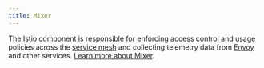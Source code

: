 ```yaml
---
title: Mixer
---
```


The Istio component is responsible for enforcing access control and usage policies across the [service mesh](#service-mesh) and collecting telemetry data
from [Envoy](#envoy) and other services.
[Learn more about Mixer](/pt-br/docs/reference/config/policy-and-telemetry/).
